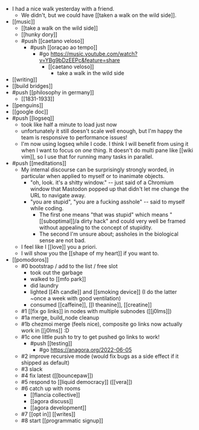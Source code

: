 - I had a nice walk yesterday with a friend.
	- We didn't, but we could have [[taken a walk on the wild side]].
- [[music]]
	- [[take a walk on the wild side]]
	- [[hunky dory]]
  - #push [[caetano veloso]]
    - #push [[oraçao ao tempo]] 
      - #go https://music.youtube.com/watch?v=YBg9bDzEEPc&feature=share
		- [[caetano veloso]]
			- take a walk in the wild side
- [[writing]]
- [[build bridges]]
- #push [[philosophy in germany]]
	- [[1831-1933]]
- [[penguins]]
- [[google doc]]
- #push [[logseq]]
	- took like half a minute to load just now
	- unfortunately it still doesn't scale well enough, but I'm happy the team is responsive to performance issues!
	- I'm now using logseq while I code. I think I will benefit from using it when I want to focus on *one* thing. It doesn't do multi pane like [[wiki vim]], so I use that for running many tasks in parallel.
- #push [[meditations]]
	- My internal discourse can be surprisingly strongly worded, in particular when applied to myself or to inanimate objects.
		- "oh, look. it's a shitty window." -- just said of a Chromium window that Mastodon popped up that didn't let me change the URL to navigate away.
		- "you are stupid", "you are a fucking asshole" -- said to myself while coding.
			- The first one means "that was stupid" which means "[[suboptimal]]/a dirty hack" and could very well be framed without appealing to the concept of stupidity.
			- The second I'm unsure about; assholes in the biological sense are not bad.
	- I feel like I [[love]] you a priori.
	- I will show you the [[shape of my heart]] if you want to.
- [[pomodoros]]
	- #0 bootstrap / add to the list / free slot
		- took out the garbage
		- walked to [[mfo park]]
		- did laundry
		- lighted [[4h candle]] and [[smoking device]] (I do the latter ~once a week with good ventilation)
		- consumed [[caffeine]], [[l theanine]], [[creatine]]
	- #1 [[fix go links]] in nodes with multiple subnodes ([[j0lms]])
    - #1a merge, build_node cleanup
    - #1b chezmoi merge (feels nice), composite go links now actually work in [[j0lms]] :D
    - #1c one little push to try to get pushed go links to work!
      - #push [[testing]]
        - #go https://anagora.org/2022-06-05
	- #2 improve recursive mode (would fix bugs as a side effect if it shipped as default)
	- #3 slack
	- #4 fix latest ([[bouncepaw]])
	- #5 respond to [[liquid democracy]] ([[vera]])
	- #6 catch up with rooms
		- [[flancia collective]]
		- [[agora discuss]]
		- [[agora development]]
	- #7 [[opt in]] [[writes]]
	- #8 start [[programmatic signup]]
